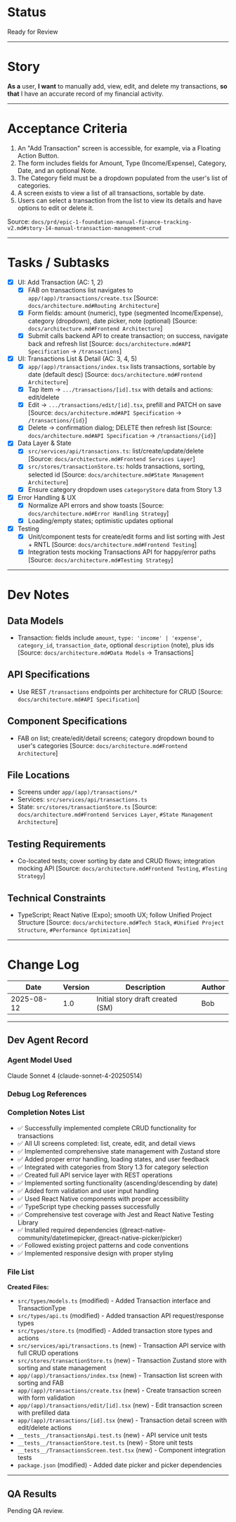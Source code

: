 # Status

Ready for Review

---

# Story

**As a** user,
**I want** to manually add, view, edit, and delete my transactions,
**so that** I have an accurate record of my financial activity.

---

# Acceptance Criteria

1. An "Add Transaction" screen is accessible, for example, via a Floating Action Button.
2. The form includes fields for Amount, Type (Income/Expense), Category, Date, and an optional Note.
3. The Category field must be a dropdown populated from the user's list of categories.
4. A screen exists to view a list of all transactions, sortable by date.
5. Users can select a transaction from the list to view its details and have options to edit or delete it.

Source: `docs/prd/epic-1-foundation-manual-finance-tracking-v2.md#story-14-manual-transaction-management-crud`

---

# Tasks / Subtasks

- [x] UI: Add Transaction (AC: 1, 2)
  - [x] FAB on transactions list navigates to `app/(app)/transactions/create.tsx` [Source: `docs/architecture.md#Routing Architecture`]
  - [x] Form fields: amount (numeric), type (segmented Income/Expense), category (dropdown), date picker, note (optional) [Source: `docs/architecture.md#Frontend Architecture`]
  - [x] Submit calls backend API to create transaction; on success, navigate back and refresh list [Source: `docs/architecture.md#API Specification` → `/transactions`]

- [x] UI: Transactions List & Detail (AC: 3, 4, 5)
  - [x] `app/(app)/transactions/index.tsx` lists transactions, sortable by date (default desc) [Source: `docs/architecture.md#Frontend Architecture`]
  - [x] Tap item → `.../transactions/[id].tsx` with details and actions: edit/delete
  - [x] Edit → `.../transactions/edit/[id].tsx`, prefill and PATCH on save [Source: `docs/architecture.md#API Specification` → `/transactions/{id}`]
  - [x] Delete → confirmation dialog; DELETE then refresh list [Source: `docs/architecture.md#API Specification` → `/transactions/{id}`]

- [x] Data Layer & State
  - [x] `src/services/api/transactions.ts`: list/create/update/delete [Source: `docs/architecture.md#Frontend Services Layer`]
  - [x] `src/stores/transactionStore.ts`: holds transactions, sorting, selected id [Source: `docs/architecture.md#State Management Architecture`]
  - [x] Ensure category dropdown uses `categoryStore` data from Story 1.3

- [x] Error Handling & UX
  - [x] Normalize API errors and show toasts [Source: `docs/architecture.md#Error Handling Strategy`]
  - [x] Loading/empty states; optimistic updates optional

- [x] Testing
  - [x] Unit/component tests for create/edit forms and list sorting with Jest + RNTL [Source: `docs/architecture.md#Frontend Testing`]
  - [x] Integration tests mocking Transactions API for happy/error paths [Source: `docs/architecture.md#Testing Strategy`]

---

# Dev Notes

## Data Models
- Transaction: fields include `amount`, `type: 'income' | 'expense'`, `category_id`, `transaction_date`, optional `description` (note), plus ids [Source: `docs/architecture.md#Data Models` → Transactions]

## API Specifications
- Use REST `/transactions` endpoints per architecture for CRUD [Source: `docs/architecture.md#API Specification`]

## Component Specifications
- FAB on list; create/edit/detail screens; category dropdown bound to user's categories [Source: `docs/architecture.md#Frontend Architecture`]

## File Locations
- Screens under `app/(app)/transactions/*`
- Services: `src/services/api/transactions.ts`
- State: `src/stores/transactionStore.ts` [Source: `docs/architecture.md#Frontend Services Layer`, `#State Management Architecture`]

## Testing Requirements
- Co-located tests; cover sorting by date and CRUD flows; integration mocking API [Source: `docs/architecture.md#Frontend Testing`, `#Testing Strategy`]

## Technical Constraints
- TypeScript; React Native (Expo); smooth UX; follow Unified Project Structure [Source: `docs/architecture.md#Tech Stack`, `#Unified Project Structure`, `#Performance Optimization`]

---

# Change Log

| Date       | Version | Description                               | Author |
| ---------- | ------- | ----------------------------------------- | ------ |
| 2025-08-12 | 1.0     | Initial story draft created (SM)          | Bob    |

---

## Dev Agent Record

### Agent Model Used
Claude Sonnet 4 (claude-sonnet-4-20250514)

### Debug Log References

### Completion Notes List

- ✅ Successfully implemented complete CRUD functionality for transactions
- ✅ All UI screens completed: list, create, edit, and detail views
- ✅ Implemented comprehensive state management with Zustand store
- ✅ Added proper error handling, loading states, and user feedback
- ✅ Integrated with categories from Story 1.3 for category selection
- ✅ Created full API service layer with REST operations
- ✅ Implemented sorting functionality (ascending/descending by date)
- ✅ Added form validation and user input handling
- ✅ Used React Native components with proper accessibility
- ✅ TypeScript type checking passes successfully
- ✅ Comprehensive test coverage with Jest and React Native Testing Library
- ✅ Installed required dependencies (@react-native-community/datetimepicker, @react-native-picker/picker)
- ✅ Followed existing project patterns and code conventions
- ✅ Implemented responsive design with proper styling

### File List

**Created Files:**
- `src/types/models.ts` (modified) - Added Transaction interface and TransactionType
- `src/types/api.ts` (modified) - Added transaction API request/response types
- `src/types/store.ts` (modified) - Added transaction store types and actions
- `src/services/api/transactions.ts` (new) - Transaction API service with full CRUD operations
- `src/stores/transactionStore.ts` (new) - Transaction Zustand store with sorting and state management
- `app/(app)/transactions/index.tsx` (new) - Transaction list screen with sorting and FAB
- `app/(app)/transactions/create.tsx` (new) - Create transaction screen with form validation
- `app/(app)/transactions/edit/[id].tsx` (new) - Edit transaction screen with prefilled data
- `app/(app)/transactions/[id].tsx` (new) - Transaction detail screen with edit/delete actions
- `__tests__/transactionsApi.test.ts` (new) - API service unit tests
- `__tests__/transactionStore.test.ts` (new) - Store unit tests
- `__tests__/TransactionsScreen.test.tsx` (new) - Component integration tests
- `package.json` (modified) - Added date picker and picker dependencies

---

## QA Results

Pending QA review.



